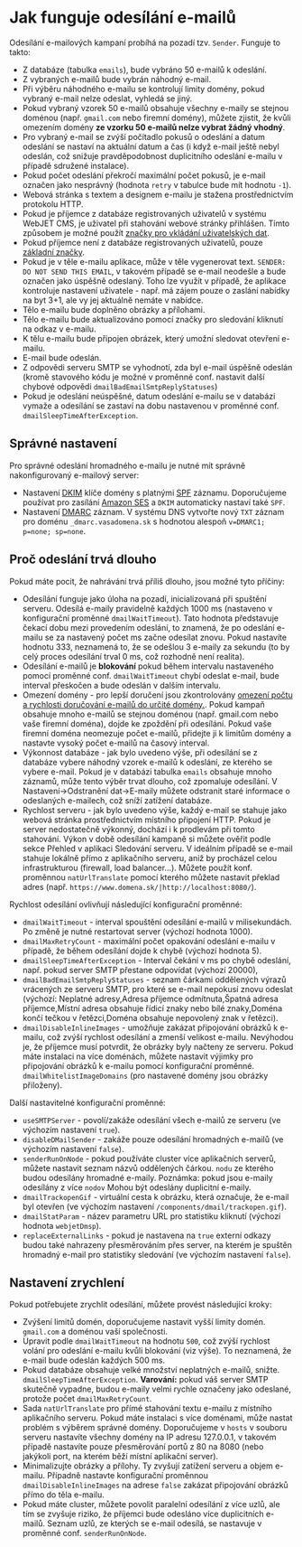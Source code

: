 # Jak funguje odesílání e-mailů

Odesílání e-mailových kampaní probíhá na pozadí tzv. `Sender`. Funguje to takto:
- Z databáze (tabulka `emails`), bude vybráno 50 e-mailů k odeslání.
- Z vybraných e-mailů bude vybrán náhodný e-mail.
- Při výběru náhodného e-mailu se kontrolují limity domény, pokud vybraný e-mail nelze odeslat, vyhledá se jiný.
- Pokud vybraný vzorek 50 e-mailů obsahuje všechny e-maily se stejnou doménou (např. `gmail.com` nebo firemní domény), můžete zjistit, že kvůli omezením domény **ze vzorku 50 e-mailů nelze vybrat žádný vhodný**.
- Pro vybraný e-mail se zvýší počítadlo pokusů o odeslání a datum odeslání se nastaví na aktuální datum a čas (i když e-mail ještě nebyl odeslán, což snižuje pravděpodobnost duplicitního odeslání e-mailu v případě sdružené instalace).
- Pokud počet odeslání překročí maximální počet pokusů, je e-mail označen jako nesprávný (hodnota `retry` v tabulce bude mít hodnotu `-1`).
- Webová stránka s textem a designem e-mailu je stažena prostřednictvím protokolu HTTP.
- Pokud je příjemce z databáze registrovaných uživatelů v systému WebJET CMS, je uživatel při stahování webové stránky přihlášen. Tímto způsobem je možné použít [značky pro vkládání uživatelských dat](../campaings/README.md#Základní).
- Pokud příjemce není z databáze registrovaných uživatelů, pouze [základní značky](../campaings/README.md#Základní).
- Pokud je v těle e-mailu aplikace, může v těle vygenerovat text. `SENDER: DO NOT SEND THIS EMAIL`, v takovém případě se e-mail neodešle a bude označen jako úspěšně odeslaný. Toho lze využít v případě, že aplikace kontroluje nastavení uživatele - např. má zájem pouze o zaslání nabídky na byt 3+1, ale vy jej aktuálně nemáte v nabídce.
- Tělo e-mailu bude doplněno obrázky a přílohami.
- Tělo e-mailu bude aktualizováno pomocí značky pro sledování kliknutí na odkaz v e-mailu.
- K tělu e-mailu bude připojen obrázek, který umožní sledovat otevření e-mailu.
- E-mail bude odeslán.
- Z odpovědi serveru SMTP se vyhodnotí, zda byl e-mail úspěšně odeslán (kromě stavového kódu je možné v proměnné conf. nastavit další chybové odpovědi `dmailBadEmailSmtpReplyStatuses`)
- Pokud je odeslání neúspěšné, datum odeslání e-mailu se v databázi vymaže a odesílání se zastaví na dobu nastavenou v proměnné conf. `dmailSleepTimeAfterException`.

## Správné nastavení

Pro správné odeslání hromadného e-mailu je nutné mít správně nakonfigurovaný e-mailový server:
- Nastavení [DKIM](https://www.dkim.org) klíče domény s platnými [SPF](https://sk.wikipedia.org/wiki/Sender_Policy_Framework) záznamu. Doporučujeme používat pro zasílání [Amazon SES](../../../../install/config/README.md#nastavení-amazon-ses) a `DKIM` automaticky nastaví také `SPF`.
- Nastavení [DMARC](https://dmarc.org) záznam. V systému DNS vytvořte nový `TXT` záznam pro doménu `_dmarc.vasadomena.sk` s hodnotou alespoň `v=DMARC1; p=none; sp=none`.

## Proč odeslání trvá dlouho

Pokud máte pocit, že nahrávání trvá příliš dlouho, jsou možné tyto příčiny:
- Odesílání funguje jako úloha na pozadí, inicializovaná při spuštění serveru. Odesílá e-maily pravidelně každých 1000 ms (nastaveno v konfigurační proměnné `dmailWaitTimeout`). Tato hodnota představuje čekací dobu mezi provedením odeslání, to znamená, že po odeslání e-mailu se za nastavený počet ms začne odesílat znovu. Pokud nastavíte hodnotu 333, neznamená to, že se odešlou 3 e-maily za sekundu (to by celý proces odesílání trval 0 ms, což rozhodně není realita).
- Odesílání e-mailů je **blokování** pokud během intervalu nastaveného pomocí proměnné conf. `dmailWaitTimeout` chybí odeslat e-mail, bude interval přeskočen a bude odeslán v dalším intervalu.
- Omezení domény - pro lepší doručení jsou zkontrolovány [omezení počtu a rychlosti doručování e-mailů do určité domény.](../domain-limits/README.md). Pokud kampaň obsahuje mnoho e-mailů se stejnou doménou (např. gmail.com nebo vaše firemní doména), dojde ke zpoždění při odesílání. Pokud vaše firemní doména neomezuje počet e-mailů, přidejte ji k limitům domény a nastavte vysoký počet e-mailů na časový interval.
- Výkonnost databáze - jak bylo uvedeno výše, při odesílání se z databáze vybere náhodný vzorek e-mailů k odeslání, ze kterého se vybere e-mail. Pokud je v databázi tabulka `emails` obsahuje mnoho záznamů, může tento výběr trvat dlouho, což zpomaluje odesílání. V Nastavení->Odstranění dat->E-maily můžete odstranit staré informace o odeslaných e-mailech, což sníží zatížení databáze.
- Rychlost serveru - jak bylo uvedeno výše, každý e-mail se stahuje jako webová stránka prostřednictvím místního připojení HTTP. Pokud je server nedostatečně výkonný, dochází i k prodlevám při tomto stahování. Výkon v době odesílání kampaně si můžete ověřit podle sekce Přehled v aplikaci Sledování serveru. V ideálním případě se e-mail stahuje lokálně přímo z aplikačního serveru, aniž by procházel celou infrastrukturou (firewall, load balancer...). Můžete použít konf. proměnnou `natUrlTranslate` pomocí kterého můžete nastavit překlad adres (např. `https://www.domena.sk/|http://localhost:8080/`).

Rychlost odesílání ovlivňují následující konfigurační proměnné:
- `dmailWaitTimeout` - interval spouštění odesílání e-mailů v milisekundách. Po změně je nutné restartovat server (výchozí hodnota 1000).
- `dmailMaxRetryCount` - maximální počet opakování odeslání e-mailu v případě, že během odesílání dojde k chybě (výchozí hodnota 5).
- `dmailSleepTimeAfterException` - Interval čekání v ms po chybě odeslání, např. pokud server SMTP přestane odpovídat (výchozí 20000),
- `dmailBadEmailSmtpReplyStatuses` - seznam čárkami oddělených výrazů vrácených ze serveru SMTP, pro které se e-mail nepokusí znovu odeslat (výchozí: Neplatné adresy,Adresa příjemce odmítnuta,Špatná adresa příjemce,Místní adresa obsahuje řídicí znaky nebo bílé znaky,Doména končí tečkou v řetězci,Doména obsahuje nepovolený znak v řetězci).
- `dmailDisableInlineImages` - umožňuje zakázat připojování obrázků k e-mailu, což zvýší rychlost odesílání a zmenší velikost e-mailu. Nevýhodou je, že příjemce musí potvrdit, že obrázky byly načteny ze serveru. Pokud máte instalaci na více doménách, můžete nastavit výjimky pro připojování obrázků k e-mailu pomocí konfigurační proměnné. `dmailWhitelistImageDomains` (pro nastavené domény jsou obrázky přiloženy).

Další nastavitelné konfigurační proměnné:
- `useSMTPServer` - povolí/zakáže odesílání všech e-mailů ze serveru (ve výchozím nastavení `true`).
- `disableDMailSender` - zakáže pouze odesílání hromadných e-mailů (ve výchozím nastavení `false`).
- `senderRunOnNode` - pokud používáte cluster více aplikačních serverů, můžete nastavit seznam názvů oddělených čárkou. `nodu` ze kterého budou odesílány hromadné e-maily. Poznámka: pokud jsou e-maily odesílány z více `nodov` Mohou být odeslány duplicitní e-maily.
- `dmailTrackopenGif` - virtuální cesta k obrázku, která označuje, že e-mail byl otevřen (ve výchozím nastavení `/components/dmail/trackopen.gif`).
- `dmailStatParam` - název parametru URL pro statistiku kliknutí (výchozí hodnota `webjetDmsp`).
- `replaceExternalLinks` - pokud je nastavena na `true` externí odkazy budou také nahrazeny přesměrováním přes server, na kterém je spuštěn hromadný e-mail pro statistiky sledování (ve výchozím nastavení `false`).

## Nastavení zrychlení

Pokud potřebujete zrychlit odesílání, můžete provést následující kroky:
- Zvýšení limitů domén, doporučujeme nastavit vyšší limity domén. `gmail.com` a doménou vaší společnosti.
- Upravit podle `dmailWaitTimeout` na hodnotu `500`, což zvýší rychlost volání pro odeslání e-mailu kvůli blokování (viz výše). To neznamená, že e-mail bude odeslán každých 500 ms.
- Pokud databáze obsahuje velké množství neplatných e-mailů, snižte. `dmailSleepTimeAfterException`. **Varování:** &#x70;okud váš server SMTP skutečně vypadne, budou e-maily velmi rychle označeny jako odeslané, protože počet `dmailMaxRetryCount`.
- Sada `natUrlTranslate` pro přímé stahování textu e-mailu z místního aplikačního serveru. Pokud máte instalaci s více doménami, může nastat problém s výběrem správné domény. Doporučujeme v `hosts` v souboru serveru nastavíte všechny domény na IP adresu 127.0.0.1, v takovém případě nastavíte pouze přesměrování portů z 80 na 8080 (nebo jakýkoli port, na kterém běží místní aplikační server).
- Minimalizujte obrázky a přílohy. Ty zvyšují zatížení serveru a objem e-mailu. Případně nastavte konfigurační proměnnou `dmailDisableInlineImages` na adrese `false` zakázat připojování obrázků přímo do těla e-mailu.
- Pokud máte cluster, můžete povolit paralelní odesílání z více uzlů, ale tím se zvyšuje riziko, že příjemci bude odesláno více duplicitních e-mailů. Seznam uzlů, ze kterých se e-mail odesílá, se nastavuje v proměnné conf. `senderRunOnNode`.

